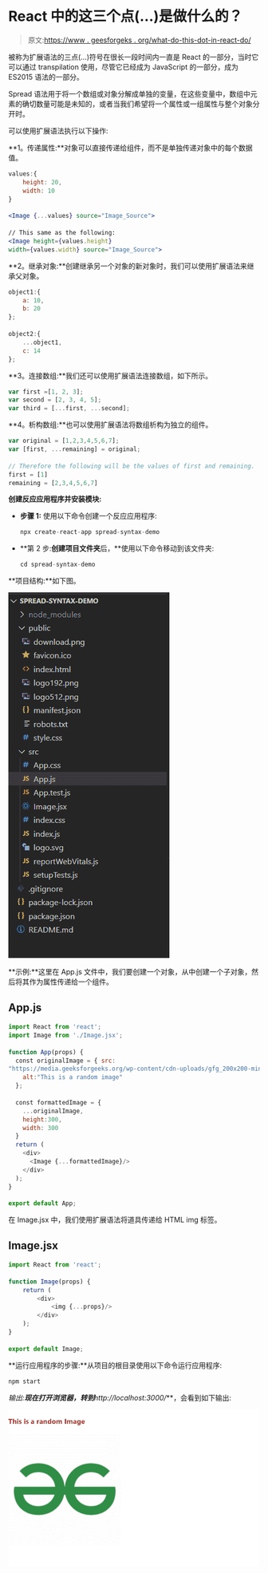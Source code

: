 # React 中的这三个点(…)是做什么的？

> 原文:[https://www . geesforgeks . org/what-do-this-dot-in-react-do/](https://www.geeksforgeeks.org/what-do-these-three-dots-in-react-do/)

被称为扩展语法的三点(…)符号在很长一段时间内一直是 React 的一部分，当时它可以通过 transpilation 使用，尽管它已经成为 JavaScript 的一部分，成为 ES2015 语法的一部分。

Spread 语法用于将一个数组或对象分解成单独的变量，在这些变量中，数组中元素的确切数量可能是未知的，或者当我们希望将一个属性或一组属性与整个对象分开时。

可以使用扩展语法执行以下操作:

**1。传递属性:**对象可以直接传递给组件，而不是单独传递对象中的每个数据值。

```jsx
values:{
    height: 20,
    width: 10
}

<Image {...values} source="Image_Source">

// This same as the following:
<Image height={values.height} 
width={values.width} source="Image_Source">
```

**2。继承对象:**创建继承另一个对象的新对象时，我们可以使用扩展语法来继承父对象。

```jsx
object1:{
    a: 10,
    b: 20
};

object2:{
    ...object1,
    c: 14
};
```

**3。连接数组:**我们还可以使用扩展语法连接数组，如下所示。

```jsx
var first =[1, 2, 3];
var second = [2, 3, 4, 5];
var third = [...first, ...second];
```

**4。析构数组:**也可以使用扩展语法将数组析构为独立的组件。

```jsx
var original = [1,2,3,4,5,6,7];
var [first, ...remaining] = original;

// Therefore the following will be the values of first and remaining.
first = [1]  
remaining = [2,3,4,5,6,7]
```

**创建反应应用程序并安装模块:**

*   **步骤 1:** 使用以下命令创建一个反应应用程序:

    ```jsx
    npx create-react-app spread-syntax-demo
    ```

*   **第 2 步:**创建项目文件夹**后，**使用以下命令移动到该文件夹:

    ```jsx
    cd spread-syntax-demo
    ```

**项目结构:**如下图。

![](img/e865f367f96e6041d2fa2dbaaf0735e2.png)

**示例:**这里在 App.js 文件中，我们要创建一个对象，从中创建一个子对象，然后将其作为属性传递给一个组件。

## App.js

```jsx
import React from 'react';
import Image from './Image.jsx';

function App(props) {
  const originalImage = { src:
"https://media.geeksforgeeks.org/wp-content/cdn-uploads/gfg_200x200-min.png",
    alt:"This is a random image"
  };

  const formattedImage = {
    ...originalImage,
    height:300,
    width: 300
  }
  return (
    <div>
      <Image {...formattedImage}/>
    </div>
  );
}

export default App;
```

在 Image.jsx 中，我们使用扩展语法将道具传递给 HTML img 标签。

## Image.jsx

```jsx
import React from 'react';

function Image(props) {
    return (
        <div>
            <img {...props}/>
        </div>
    );
}

export default Image;
```

**运行应用程序的步骤:**从项目的根目录使用以下命令运行应用程序:

```jsx
npm start
```

**输出:**现在打开浏览器，转到***http://localhost:3000/***，会看到如下输出:

![](img/b85f0528dbb0caaa9774193f1adf9256.png)